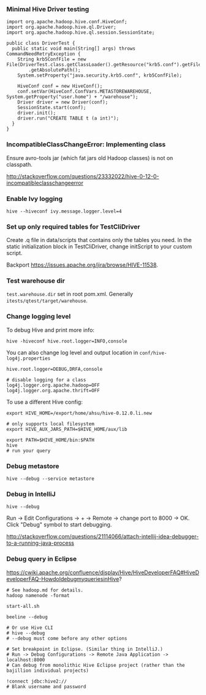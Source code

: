 ### Minimal Hive Driver testing

```
import org.apache.hadoop.hive.conf.HiveConf;
import org.apache.hadoop.hive.ql.Driver;
import org.apache.hadoop.hive.ql.session.SessionState;

public class DriverTest {
  public static void main(String[] args) throws CommandNeedRetryException {
    String krb5ConfFile = new File(DriverTest.class.getClassLoader().getResource("krb5.conf").getFile())
        .getAbsolutePath();
    System.setProperty("java.security.krb5.conf", krb5ConfFile);

    HiveConf conf = new HiveConf();
    conf.setVar(HiveConf.ConfVars.METASTOREWAREHOUSE, System.getProperty("user.home") + "/warehouse");
    Driver driver = new Driver(conf);
    SessionState.start(conf);
    driver.init();
    driver.run("CREATE TABLE t (a int)");
  }
}
```


### IncompatibleClassChangeError: Implementing class

Ensure avro-tools jar (which fat jars old Hadoop classes) is not on classpath.

http://stackoverflow.com/questions/23332022/hive-0-12-0-incompatibleclasschangeerror


### Enable Ivy logging

```
hive --hiveconf ivy.message.logger.level=4
```


### Set up only required tables for TestCliDriver
Create .q file in data/scripts that contains only the tables you need. In the static initialization block in TestCliDriver, change initScript to your custom script.

Backport https://issues.apache.org/jira/browse/HIVE-11538.


### Test warehouse dir

`test.warehouse.dir` set in root pom.xml. Generally `itests/qtest/target/warehouse`.


### Change logging level

To debug Hive and print more info:

```
hive -hiveconf hive.root.logger=INFO,console
```

You can also change log level and output location in `conf/hive-log4j.properties`

```
hive.root.logger=DEBUG,DRFA,console

# disable logging for a class
log4j.logger.org.apache.hadoop=OFF
log4j.logger.org.apache.thrift=OFF
```

To use a different Hive config:

```
export HIVE_HOME=/export/home/ahsu/hive-0.12.0.li.new

# only supports local filesystem
export HIVE_AUX_JARS_PATH=$HIVE_HOME/aux/lib

export PATH=$HIVE_HOME/bin:$PATH
hive
# run your query
```


### Debug metastore

```
hive --debug --service metastore
```


### Debug in IntelliJ

```
hive --debug
```

Run -> Edit Configurations -> + -> Remote -> change port to 8000 -> OK. Click "Debug" symbol to start debugging.

http://stackoverflow.com/questions/21114066/attach-intellij-idea-debugger-to-a-running-java-process


### Debug query in Eclipse

https://cwiki.apache.org/confluence/display/Hive/HiveDeveloperFAQ#HiveDeveloperFAQ-HowdoIdebugmyqueriesinHive?

```
# See hadoop.md for details.
hadoop namenode -format

start-all.sh

beeline --debug

# Or use Hive CLI
# hive --debug
# --debug must come before any other options

# Set breakpoint in Eclipse. (Similar thing in IntelliJ.)
# Run -> Debug Configurations -> Remote Java Application -> localhost:8000
# Can debug from monolithic Hive Eclipse project (rather than the bajillion individual projects)

!connect jdbc:hive2://
# Blank username and password
```